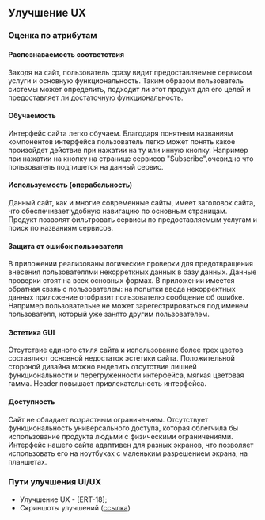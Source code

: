 ## Улучшение UX

### Оценка по атрибутам
#### Распознаваемость соответствия

Заходя на сайт, пользователь сразу видит предоставляемые сервисом услуги и основную функциональность. Таким образом пользователь системы может определить, подходит ли этот продукт для его целей и предоставляет ли достаточную функциональность.

#### Обучаемость

Интерфейс сайта легко обучаем. Благодаря понятным названиям компонентов интерфейса
пользователь легко может понять какое произойдет действие при нажатии на ту или инную кнопку.
Например при нажатии на кнопку на странице сервисов "Subscribe",очевидно что пользователь подпишется на данный сервис.

#### Используемость (операбельность)

Данный сайт, как и многие современные сайты, имеет заголовок сайта, что обеспечивает удобную навигацию по основным страницам. Продукт позволят фильтровать сервисы по предоставляемым услугам и поиск по названиям сервисов.

#### Защита от ошибок пользователя

В приложении реализованы логические проверки для предотвращения внесения пользователями некорреткных данных в базу данных.
Данные проверки стоят на всех основных  формах.
В приложении имеется обратная свзяь с пользователем: на попытки ввода некорректных данных приложение отобразит пользователю сообщение об ошибке.
Например пользовательне не может зарегестрироваться под именем пользователя, который уже занято другим пользователем.

#### Эстетика GUI

Отсутствие единого стиля сайта и использование более трех цветов составляют основной недостаток эстетики сайта. Положительной стороной дизайна можно выделить отсутствие лишней функциональности и перегруженности интерфейса, мягкая цветовая гамма. Header повышает привлекательность интерфейса.

#### Доступность

Сайт не обладает возрастным ограничением. Отсутствует функциональность универсального доступа, которая облегчила бы использование продукта людьми с физическими ограничениями.
Интерфейс нашего сайта адаптивен для разных экранов, что позволяет использовать его на ноутбуках с маленьким разрешением экрана, на планшетах.

### Пути улучшения UI/UX
- Улучшение UX - [ERT-18];
- Скриншоты улучшений ([ссылка](https://github.com/steppbol/e-Ground/blob/master/Documentation/Improvements/Readme.md))





